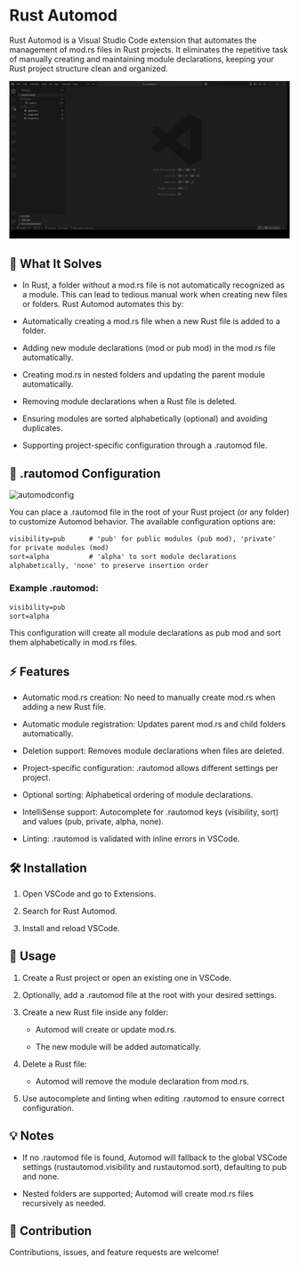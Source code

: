 # Rust Automod

Rust Automod is a Visual Studio Code extension that automates the management of mod.rs files in Rust projects. It eliminates the repetitive task of manually creating and maintaining module declarations, keeping your Rust project structure clean and organized.

![automodtour](assets/automodtour.gif)

## 🚀 What It Solves

- In Rust, a folder without a mod.rs file is not automatically recognized as a module. This can lead to tedious manual work when creating new files or folders. Rust Automod automates this by:

- Automatically creating a mod.rs file when a new Rust file is added to a folder.

- Adding new module declarations (mod or pub mod) in the mod.rs file automatically.

- Creating mod.rs in nested folders and updating the parent module automatically.

- Removing module declarations when a Rust file is deleted.

- Ensuring modules are sorted alphabetically (optional) and avoiding duplicates.

- Supporting project-specific configuration through a .rautomod file.

## 📁 .rautomod Configuration

![automodconfig](assets/automodconftour.gif)

You can place a .rautomod file in the root of your Rust project (or any folder) to customize Automod behavior. The available configuration options are:

```
visibility=pub      # 'pub' for public modules (pub mod), 'private' for private modules (mod)
sort=alpha          # 'alpha' to sort module declarations alphabetically, 'none' to preserve insertion order
```

### Example .rautomod:
```
visibility=pub
sort=alpha
```

This configuration will create all module declarations as pub mod and sort them alphabetically in mod.rs files.

## ⚡ Features

- Automatic mod.rs creation: No need to manually create mod.rs when adding a new Rust file.

- Automatic module registration: Updates parent mod.rs and child folders automatically.

- Deletion support: Removes module declarations when files are deleted.

- Project-specific configuration: .rautomod allows different settings per project.

- Optional sorting: Alphabetical ordering of module declarations.

- IntelliSense support: Autocomplete for .rautomod keys (visibility, sort) and values (pub, private, alpha, none).

- Linting: .rautomod is validated with inline errors in VSCode.

## 🛠 Installation

1. Open VSCode and go to Extensions.

2. Search for Rust Automod.

3. Install and reload VSCode.

## 📌 Usage

1. Create a Rust project or open an existing one in VSCode.

2. Optionally, add a .rautomod file at the root with your desired settings.

3. Create a new Rust file inside any folder:

   - Automod will create or update mod.rs.

   - The new module will be added automatically.

4. Delete a Rust file:
   - Automod will remove the module declaration from mod.rs.

5.  Use autocomplete and linting when editing .rautomod to ensure correct configuration.

## 💡 Notes

- If no .rautomod file is found, Automod will fallback to the global VSCode settings (rustautomod.visibility and rustautomod.sort), defaulting to pub and none.

- Nested folders are supported; Automod will create mod.rs files recursively as needed.

## 🤝 Contribution

Contributions, issues, and feature requests are welcome!